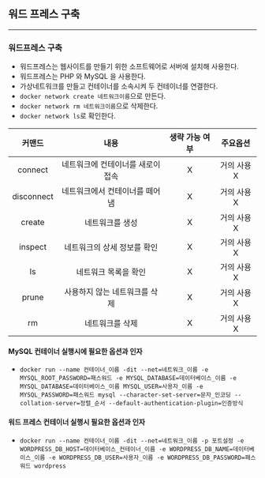 
## 워드 프레스 구축

------------------------

### 워드프레스 구축

* 워드프레스는 웹사이트를 만들기 위한 소프트웨어로 서버에 설치해 사용한다.
* 워드프레스는 PHP 와 MySQL 을 사용한다.
* 가상네트워크를 만들고 컨테이너를 소속시켜 두 컨테이너를 연결한다.
* `docker network create 네트워크이름`으로 만든다.
* `docker network rm 네트워크이름`으로 삭제한다.
* `docker network ls`로 확인한다.

|커맨드|내용|생략 가능 여부|  주요옵션   |
|:--:|:--:|:--:|:-------:|
|connect| 네트워크에 컨테이너를 새로이 접속|X| 거의 사용 X |
|disconnect| 네트워크에서 컨테이너를 떼어냄|X| 거의 사용 X |
|create| 네트워크를 생성|X| 거의 사용 X |
|inspect| 네트워크의 상세 정보를 확인|X| 거의 사용 X |
|ls| 네트워크 목록을 확인|X| 거의 사용 X |
|prune| 사용하지 않는 네트워크를 삭제|X| 거의 사용 X |
|rm| 네트워크를 삭제|X| 거의 사용 X |

#### MySQL 컨테이너 실행시에 필요한 옵션과 인자

* `docker run --name 컨테이너_이름 -dit --net=네트워크_이름 -e MYSQL_ROOT_PASSWORD=패스워드 -e MYSQL_DATABASE=데이터베이스_이름 -e MYSQL_DATABASE=데이터베이스_이름 MYSQL_USER=사용자_이름 -e MYSQL_PASSWORD=패스워드 mysql --character-set-server=문자_인코딩 --collation-server=정렬_순서 --default-authentication-plugin=인증방식`

#### 워드 프레스 컨테이너 실행시 필요한 옵션과 인자

* `docker run --name 컨테이너_이름 -dit --net=네트워크_이름 -p 포트설정 -e WORDPRESS_DB_HOST=데이터베이스_컨테이너_이름 -e WORDPRESS_DB_NAME=데이터베이스_이름 -e WORDPRESS_DB_USER=사용자_이름 -e WORDPRESS_DB_PASSWORD=패스워드 wordpress`